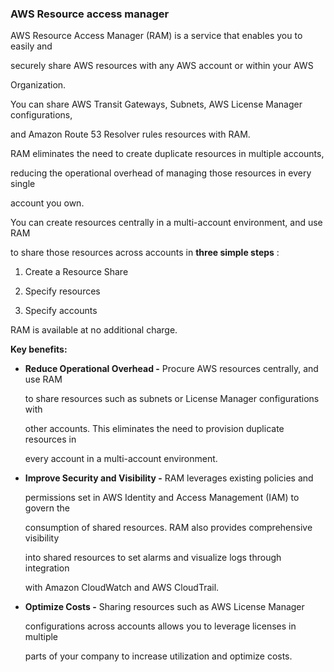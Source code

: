 ### AWS Resource access manager


AWS Resource Access Manager (RAM) is a service that enables you to easily and

securely share AWS resources with any AWS account or within your AWS

Organization.


You can share AWS Transit Gateways, Subnets, AWS License Manager configurations,

and Amazon Route 53 Resolver rules resources with RAM.


RAM eliminates the need to create duplicate resources in multiple accounts,

reducing the operational overhead of managing those resources in every single

account you own.


You can create resources centrally in a multi-account environment, and use RAM

to share those resources across accounts in **three simple steps** :


1. Create a Resource Share

2. Specify resources

3. Specify accounts


RAM is available at no additional charge.


**Key benefits:**


- **Reduce Operational Overhead -** Procure AWS resources centrally, and use RAM

  to share resources such as subnets or License Manager configurations with

  other accounts. This eliminates the need to provision duplicate resources in

  every account in a multi-account environment.

- **Improve Security and Visibility -** RAM leverages existing policies and

  permissions set in AWS Identity and Access Management (IAM) to govern the

  consumption of shared resources. RAM also provides comprehensive visibility

  into shared resources to set alarms and visualize logs through integration

  with Amazon CloudWatch and AWS CloudTrail.

- **Optimize Costs -** Sharing resources such as AWS License Manager

  configurations across accounts allows you to leverage licenses in multiple

  parts of your company to increase utilization and optimize costs.

